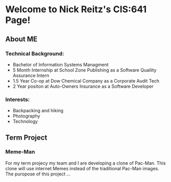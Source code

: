 # Welcome to Nick Reitz's CIS:641 Page!

## About ME
### Technical Background: 
- Bachelor of Information Systems Managment 
- 5 Month Internship at School Zone Publishing as a Software Quaility Assurance Intern 
- 1.5 Year Co-op at Dow Chemical Company as a Corporate Audit Tech
- 2 Year positon at Auto-Owners Insurance as a Software Developer

### Interests:
- Backpacking and hiking 
- Photography 
- Technology 

## Term Project
### Meme-Man
For my term projecy my team and I are developing a clone of Pac-Man.  This clone will use internet Memes instead of the traditional Pac-Man images. The puropose of this project ...
